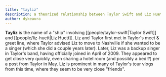 ```yaml
---
title: "tayliz"
description: a theorized relationship between Taylor Swift and Liz Huett
author: dykeaura
---
```

**Tayliz** is the name of a "ship" involving [[people/taylor-swift|Taylor Swift]] and [[people/liz-huett|Liz Huett]]. Liz and Taylor first met in Taylor's meet & greet line, where Taylor advised Liz to move to Nashville if she wanted to be a singer (which she did a couple years later). Later, Liz was a backup singer in Taylor's band, having officially joined in April of 2009. They appeared to get close very quickly, even sharing a hotel room (and possibly a bed!?) per a post from Taylor in May. Liz is prominent in many of Taylor's tour vlogs from this time, where they seem to be very close "friends".
